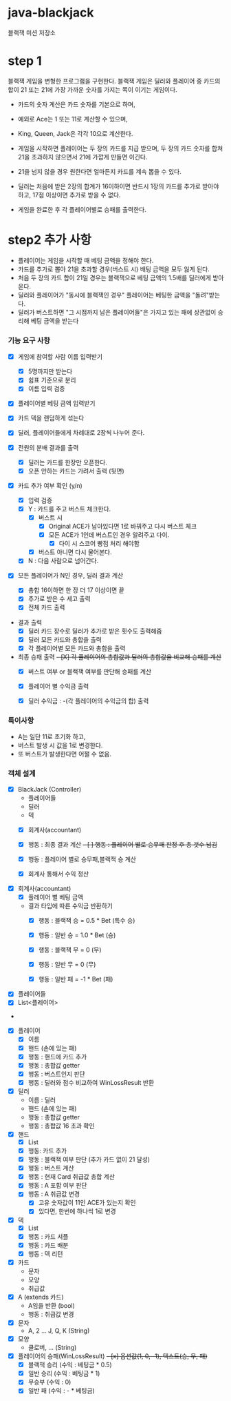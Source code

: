 # java-blackjack

블랙잭 미션 저장소

# step 1

블랙잭 게임을 변형한 프로그램을 구현한다. 블랙잭 게임은 딜러와 플레이어 중 카드의 합이 21 또는 21에 가장 가까운 숫자를 가지는 쪽이 이기는 게임이다.

- 카드의 숫자 계산은 카드 숫자를 기본으로 하며, 
- 예외로 Ace는 1 또는 11로 계산할 수 있으며, 
- King, Queen, Jack은 각각 10으로 계산한다.

- 게임을 시작하면 플레이어는 두 장의 카드를 지급 받으며, 두 장의 카드 숫자를 합쳐 21을 초과하지 않으면서 21에 가깝게 만들면 이긴다.
- 21을 넘지 않을 경우 원한다면 얼마든지 카드를 계속 뽑을 수 있다.
- 딜러는 처음에 받은 2장의 합계가 16이하이면 반드시 1장의 카드를 추가로 받아야 하고, 17점 이상이면 추가로 받을 수 없다.

- 게임을 완료한 후 각 플레이어별로 승패를 출력한다.

# step2 추가 사항

- 플레이어는 게임을 시작할 때 베팅 금액을 정해야 한다.
- 카드를 추가로 뽑아 21을 초과할 경우(버스트 시) 배팅 금액을 모두 잃게 된다.
- 처음 두 장의 카드 합이 21일 경우는 블랙잭으로 베팅 금액의 1.5배를 딜러에게 받아온다.
- 딜러와 플레이어가 "동시에 블랙잭인 경우" 플레이어는 베팅한 금액을 "돌려"받는다.
- 딜러가 버스트하면 "그 시점까지 남은 플레이어들"은 가지고 있는 패에 상관없이 승리해 베팅 금액을 받는다

### 기능 요구 사항
- [x] 게임에 참여할 사람 이름 입력받기
  - [x] 5명까지만 받는다
  - [x] 쉼표 기준으로 분리
  - [x] 이름 입력 검증
  
- [X] 플레이어별 베팅 금액 입력받기

- [x] 카드 덱을 랜덤하게 섞는다
- [x] 딜러, 플레이어들에게 차례대로 2장씩 나누어 준다.
- [x] 전원의 분배 결과를 출력
  - [x] 딜러는 카드를 한장만 오픈한다.
  - [x] 오픈 안하는 카드는 가려서 출력 (뒷면) 
- [x] 카드 추가 여부 확인 (y/n)
  - [x] 입력 검증
  - [x] Y : 카드를 주고 버스트 체크한다.
    - [x] 버스트 시
      - [x] Original ACE가 남아있다면 1로 바꿔주고 다시 버스트 체크 
      - [x] 모든 ACE가 1인데 버스트인 경우 알려주고 다이.
        - [x] 다이 시 스코어 빵점 처리 해야함
    - [x] 버스트 아니면 다시 물어본다.
  - [x] N : 다음 사람으로 넘어간다.
- [x] 모든 플레이어가 N인 경우, 딜러 결과 계산
  - [X] 총합 16이하면 한 장 더 17 이상이면 끝
  - [X] 추가로 받은 수 세고 출력
  - [X] 전체 카드 출력
- 결과 출력
  - [X] 딜러 카드 장수로 딜러가 추가로 받은 횟수도 출력해줌
  - [X] 딜러 모든 카드와 총합을 출력
  - [X] 각 플레이어별 모든 카드와 총합을 출력
- 최종 승패 출력
  ~~- [X] 각 플레이어의 총합값과 딜러의 총합값을 비교해 승패를 계산~~
  - [x] 버스트 여부 or 블랙잭 여부를 판단해 승패를 계산 
  - [x] 플레이어 별 수익금 출력
  - [x] 딜러 수익금 : -(각 플레이어의 수익금의 합) 출력


### 특이사항
 - A는 일단 11로 초기화 하고,
 - 버스트 발생 시 값을 1로 변경한다.
 - 또 버스트가 발생한다면 어쩔 수 없음.

### 객체 설계
- [X] BlackJack (Controller)
  - 플레이어들
  - 딜러
  - 덱
  - [x] 회계사(accountant)
  - [x] 행동 : 최종 결과 계산
    ~~- [ ] 행동 : 플레이어 별로 승무패 판정 후 총 갯수 넘김~~
  - [X] 행동 : 플레이어 별로 승무패,블랙잭 승 계산
  - [x] 회계사 통해서 수익 정산
      
  

- [x] 회계사(accountant)
  - [x] 플레이어 별 베팅 금액
  - 결과 타입에 따른 수익금 반환하기
    - [x] 행동 : 블랙잭 승 = 0.5 * Bet (특수 승)
    - [x] 행동 : 일반 승 = 1.0 * Bet (승)
    - [x] 행동 : 블랙잭 무 = 0 (무)
    - [x] 행동 : 일반 무 = 0 (무)
    - [x] 행동 : 일반 패 = -1 * Bet (패)
  

- [x] 플레이어들
 - [x] List<플레이어>
 - 
- [X] 플레이어
  - [x] 이름
  - [x] 핸드 (손에 있는 패)
  - [x] 행동 : 핸드에 카드 추가
  - [x] 행동 : 총합값 getter
  - [x] 행동 : 버스트인지 판단
  - [x] 행동 : 딜러와 점수 비교하여 WinLossResult 반환
- [x] 딜러
  - 이름 : 딜러
  - 핸드 (손에 있는 패)
  - 행동 : 총합값 getter
  - 행동 : 총합값 16 초과 확인
- [x] 핸드
  - [x] List<Card>
  - [x] 행동: 카드 추가
  - [x] 행동 : 블랙잭 여부 판단 (추가 카드 없이 21 달성)
  - [x] 행동 : 버스트 계산
  - [x] 행동 : 현재 Card 취급값 총합 계산
  - [x] 행동 : A 포함 여부 판단
  - [x] 행동 : A 취급값 변경
    - [X] 고유 숫자값이 11인 ACE가 있는지 확인
    - [x] 있다면, 한번에 하나씩 1로 변경
- [x] 덱
  - [x] List<Card>
  - [X] 행동 : 카드 셔플
  - [x] 행동 : 카드 배분
  - [x] 행동 : 덱 리턴
- [x] 카드
  - 문자
  - 모양
  - 취급값
- [x] A (extends 카드)
  - A임을 반환 (bool)
  - 행동 : 취급값 변경
- [x] 문자
  - A, 2 ... J, Q, K (String)
- [x] 모양
  - 클로버, ... (String)
- [x] 플레이어의 승패(WinLossResult)
  ~~- [x] 옵션값(1, 0, -1), 텍스트(승, 무, 패)~~
  - [x] 블랙잭 승리 (수익 : 베팅금 * 0.5)
  - [x] 일반 승리 (수익 : 베팅금 * 1)
  - [x] 무승부 (수익 : 0)
  - [X] 일반 패 (수익 : - * 베팅금)